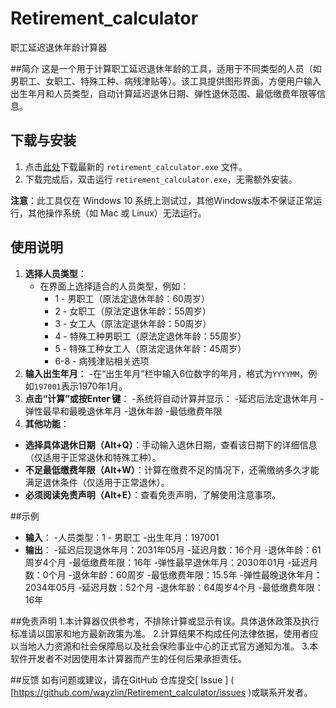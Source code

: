# Retirement_calculator  
职工延迟退休年龄计算器

##简介
这是一个用于计算职工延迟退休年龄的工具，适用于不同类型的人员（如男职工、女职工、特殊工种、病残津贴等）。该工具提供图形界面，方便用户输入出生年月和人员类型，自动计算延迟退休日期、弹性退休范围、最低缴费年限等信息。

## 下载与安装
1. 点击[此处](https://github.com/wayzlin/Retirement_calculator//releases)下载最新的 `retirement_calculator.exe` 文件。
2. 下载完成后，双击运行 `retirement_calculator.exe`，无需额外安装。

**注意**：此工具仅在 Windows 10 系统上测试过，其他Windows版本不保证正常运行，其他操作系统（如 Mac 或 Linux）无法运行。

## 使用说明
1. **选择人员类型**：
   - 在界面上选择适合的人员类型，例如：
     - 1 - 男职工（原法定退休年龄：60周岁）
     - 2 - 女职工（原法定退休年龄：55周岁）
     - 3 - 女工人（原法定退休年龄：50周岁）
     - 4 - 特殊工种男职工（原法定退休年龄：55周岁）
     - 5 - 特殊工种女工人（原法定退休年龄：45周岁）
     - 6-8 - 病残津贴相关选项
2.  **输入出生年月**：
   -在“出生年月”栏中输入6位数字的年月，格式为` YYYYMM `，例如` 197001 `表示1970年1月。
3.  **点击“计算”或按Enter 键**：
   -系统将自动计算并显示：
     -延迟后法定退休年月
     -弹性最早和最晚退休年月
     -退休年龄
     -最低缴费年限
4.  **其他功能**：
   -  **选择具体退休日期（Alt+Q）**：手动输入退休日期，查看该日期下的详细信息（仅适用于正常退休和特殊工种）。
   -  **不足最低缴费年限（Alt+W）**：计算在缴费不足的情况下，还需缴纳多久才能满足退休条件（仅适用于正常退休）。
   -  **必须阅读免责声明（Alt+E）**：查看免责声明，了解使用注意事项。

##示例
-  **输入**：
  -人员类型：1 - 男职工
  -出生年月：197001
-  **输出**：
  -延迟后现退休年月：2031年05月
  -延迟月数：16个月
  -退休年龄：61周岁4个月
  -最低缴费年限：16年
  -弹性最早退休年月：2030年01月
  -延迟月数：0个月
  -退休年龄：60周岁
  -最低缴费年限：15.5年
  -弹性最晚退休年月：2034年05月
  -延迟月数：52个月
  -退休年龄：64周岁4个月
  -最低缴费年限：16年

##免责声明
1.本计算器仅供参考，不排除计算或显示有误。具体退休政策及执行标准请以国家和地方最新政策为准。
2.计算结果不构成任何法律依据，使用者应以当地人力资源和社会保障局以及社会保险事业中心的正式官方通知为准。
3.本软件开发者不对因使用本计算器而产生的任何后果承担责任。

##反馈
如有问题或建议，请在GitHub 仓库提交[ Issue ] ( [https://github.com/wayzlin/Retirement_calculator/issues )或联系开发者。
